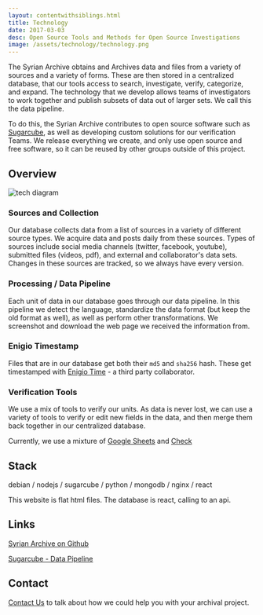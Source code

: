 ```yaml
---
layout: contentwithsiblings.html
title: Technology
date: 2017-03-03
desc: Open Source Tools and Methods for Open Source Investigations
image: /assets/technology/technology.png
---
```


The Syrian Archive obtains and Archives data and files from a variety of sources and a variety of forms.  These are then stored in a centralized database, that our tools access to search, investigate, verify, categorize, and expand.  The technology that we develop allows teams of investigators to work together and publish subsets of data out of larger sets.  We call this the data pipeline.

To do this, the Syrian Archive contributes to open source software such as [Sugarcube](https://gitlab.com/sugarcube), as well as developing custom solutions for our verification Teams.  We release everything we create, and only use open source and free software, so it can be reused by other groups outside of this project.

## Overview

![tech diagram](/assets/technology/techdiagram.jpg)

### Sources and Collection

Our database collects data from a list of sources in a variety of different source types.  We acquire data and posts daily from these sources.  Types of sources include social media channels (twitter, facebook, youtube), submitted files (videos, pdf), and external and collaborator's data sets.  Changes in these sources are tracked, so we always have every version.

### Processing / Data Pipeline

Each unit of data in our database goes through our data pipeline.  In this pipeline we detect the language, standardize the data format (but keep the old format as well), as well as perform other transformations.  We screenshot and download the web page we received the information from.

### Enigio Timestamp

Files that are in our database get both their `md5` and `sha256` hash.  These get timestamped with [Enigio Time](https://www.enigio.com/) - a third party collaborator.

### Verification Tools

We use a mix of tools to verify our units.  As data is never lost, we can use a variety of tools to verify or edit new fields in the data, and then merge them back together in our centralized database.

Currently, we use a mixture of
 [Google Sheets](https://gitlab.com/sugarcube/sugarcube/tree/master/packages/plugin-googlesheets/) and [Check](https://meedan.com/en/check/)

## Stack

debian / nodejs / sugarcube / python / mongodb / nginx / react

This website is flat html files.  The database is react, calling to an api.

## Links

[Syrian Archive on Github](https://github.com/syrianarchive)

[Sugarcube - Data Pipeline](https://gitlab.com/sugarcube)

## Contact

[Contact Us](mailto:niko@syrianarchive.org) to talk about how we could help you with your archival project.
